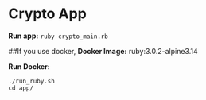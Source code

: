 # Crypto App

**Run app:**
```ruby crypto_main.rb```

##If you use docker,
**Docker Image:**
ruby:3.0.2-alpine3.14

**Run Docker:**
```
./run_ruby.sh
cd app/
```
